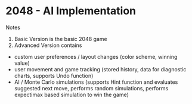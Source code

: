 # 2048 - AI Implementation

Notes
1. Basic Version is the basic 2048 game
2. Advanced Version contains 
* custom user preferences / layout changes (color scheme, winning value)
* user movement and game tracking (stored history, data for diagnostic charts, supports Undo function)
* AI / Monte Carlo simulations (supports Hint function and evaluates suggested next move, performs random simulations, performs expectimax based simulation to win the game)
